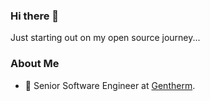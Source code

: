 ### Hi there 👋

Just starting out on my open source journey...

### About Me

- 🚗 Senior Software Engineer at [Gentherm](https://www.gentherm.com).
